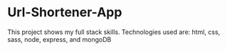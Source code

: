 # Url-Shortener-App
This project shows my full stack skills. Technologies used are: html, css, sass, node, express, and mongoDB
